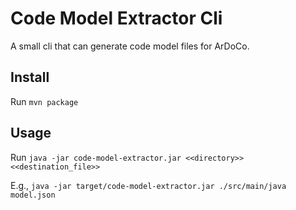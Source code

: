 # Code Model Extractor Cli
A small cli that can generate code model files for ArDoCo.

## Install
Run `mvn package`

## Usage
Run `java -jar code-model-extractor.jar <<directory>> <<destination_file>>`

E.g., `java -jar target/code-model-extractor.jar ./src/main/java model.json`
